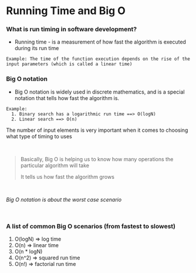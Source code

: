 # Running Time and Big O

### What is run timing in software development?

- Running time - is a measurement of how fast the algorithm is executed during its run time

```
Example: The time of the function execution depends on the rise of the input parameters (which is called a linear time)
```

### Big O notation

- Big O notation is widely used in discrete mathematics, and is a special notation that tells how fast the algorithm is.

```
Example:
  1. Binary search has a logarithmic run time ==> O(logN)
  2. Linear search ==> O(n)
```

The number of input elements is very important when it comes to choosing what type of timing to uses

&nbsp;

> Basically, Big O is helping us to know how many operations the particular algorithm will take
>
> It tells us how fast the algorithm grows

&nbsp;

_*Big O notation is about the worst case scenario*_

&nbsp;

### A list of common Big O scenarios (from fastest to slowest)

1. O(logN) => log time
2. O(n) => linear time
3. O(n \* logN)
4. O(n^2) => squared run time
5. O(n!) => factorial run time

